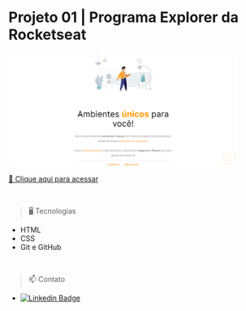 # Projeto 01 | Programa Explorer da Rocketseat

<img src="./images/img.png" width=450px>

[🔗 Clique aqui para acessar](https://alineviana.github.io/html-css/)

<br>

> 🖥️ Tecnologias

- HTML
- CSS
- Git e GitHub

<br>

> 📫 Contato

 - [![Linkedin Badge](https://img.shields.io/badge/-LinkedIn-blue?style=flat-square&logo=Linkedin&logoColor=white&link=https://www.linkedin.com/in/alinecviana/)](https://www.linkedin.com/in/alinecviana/) 
